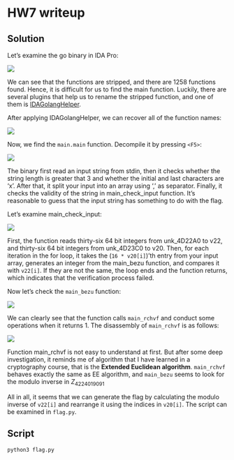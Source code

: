 # HW7 writeup

## Solution

Let’s examine the go binary in IDA Pro:

![](https://i.imgur.com/A5tZLcf.png)

We can see that the functions are stripped, and there are 1258 functions found. Hence, it is difficult for us to find the main function. Luckily, there are several plugins that help us to rename the stripped function, and one of them is
[IDAGolangHelper](https://github.com/sibears/IDAGolangHelper).

After applying IDAGolangHelper, we can recover all of the
function names:

![](https://i.imgur.com/KknCQV4.png)

Now, we find the `main.main` function. Decompile it by pressing `<F5>`:

![](https://i.imgur.com/YtUdLXB.png)


The binary first read an input string from stdin, then it
checks whether the string length is greater that 3 and whether the initial and last characters are ‘x’. After that, it split your input into an array using ‘,’ as separator. Finally, it checks the validity of the string in main_check_input function. It’s reasonable to guess that the input string has something to do with the flag.

Let’s examine main_check_input:

![](https://i.imgur.com/qz2B7a6.png)

First, the function reads thirty-six 64 bit integers from unk_4D22A0 to v22, and thirty-six 64 bit integers from unk_4D23C0 to v20. Then, for each iteration in the for loop, it takes the (`16 * v20[i]`)’th entry from your input array, generates an integer from the main_bezu function, and compares it with `v22[i]`. If they are not the same, the loop ends and the function returns, which indicates that the verification process failed.

Now let’s check the `main_bezu` function:

![](https://i.imgur.com/gr170UO.png)

We can clearly see that the function calls `main_rchvf` and conduct some operations when it returns 1. The disassembly of `main_rchvf` is as follows: 

![](https://i.imgur.com/TXrDeWV.png)


Function main_rchvf is not easy to understand at first. But after some deep investigation, it reminds me of algorithm that I have learned in a cryptography course, that is the **Extended Euclidean algorithm**. `main_rchvf` behaves exactly the same as EE algorithm, and `main_bezu` seems to look for the modulo inverse in $Z_{4224019091}$

All in all, it seems that we can generate the flag by
calculating the modulo inverse of `v22[i]` and rearrange it
using the indices in `v20[i]`. The script can be examined in
`flag.py`.

## Script
```bash
python3 flag.py
```

